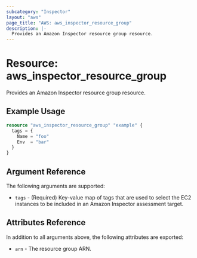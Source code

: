 ```yaml
---
subcategory: "Inspector"
layout: "aws"
page_title: "AWS: aws_inspector_resource_group"
description: |-
  Provides an Amazon Inspector resource group resource.
---
```


# Resource: aws_inspector_resource_group

Provides an Amazon Inspector resource group resource.

## Example Usage

```terraform
resource "aws_inspector_resource_group" "example" {
  tags = {
    Name = "foo"
    Env  = "bar"
  }
}
```

## Argument Reference

The following arguments are supported:

* `tags` - (Required) Key-value map of tags that are used to select the EC2 instances to be included in an Amazon Inspector assessment target.

## Attributes Reference

In addition to all arguments above, the following attributes are exported:

* `arn` - The resource group ARN.
